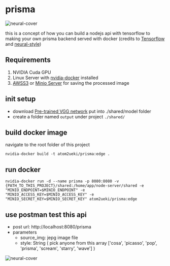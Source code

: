 # prisma

![neural-cover](https://s3.atom2ueki.com/neural-style/neural-cover.jpg)

this is a concept of how you can build a nodejs api with tensorflow to making your own prisma backend served with docker (credits to [Tensorflow](https://www.tensorflow.org/) and [neural-style](https://github.com/anishathalye/neural-style))

## Requirements
1. NVIDIA Cuda GPU
2. Linux Server with [nvidia-docker](https://github.com/NVIDIA/nvidia-docker) installed
3. [AWSS3](https://aws.amazon.com/s3/) or [Minio Server](https://github.com/minio/minio) for saving the processed image

## init setup
- download [Pre-trained VGG network](http://www.vlfeat.org/matconvnet/models/beta16/imagenet-vgg-verydeep-19.mat) put into ./shared/model folder
- create a folder named `output` under project `./shared/`

## build docker image
navigate to the root folder of this project
```
nvidia-docker build -t atom2ueki/prisma:edge .
```

## run docker
```
nvidia-docker run -d --name prisma -p 8080:8080 -v {PATH_TO_THIS_PROJECT}/shared:/home/app/node-server/shared -e "MINIO_ENDPOINT=$MINIO_ENDPOINT" -e "MINIO_ACCESS_KEY=$MINIO_ACCESS_KEY" -e "MINIO_SECRET_KEY=$MINIO_SECRET_KEY" atom2ueki/prisma:edge
```
## use postman test this api
- post url: http://localhost:8080/prisma
- parameters
  - source_img: jepg image file
  - style: String ( pick anyone from this array ['cosa', 'picasso', 'pop', 'prisma', 'scream', 'starry', 'wave'] )

![neural-cover](https://s3.atom2ueki.com/neural-style/neural-sample.jpg)
